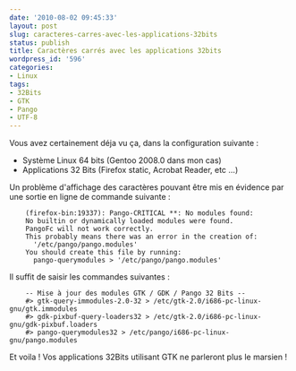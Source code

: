```yaml
---
date: '2010-08-02 09:45:33'
layout: post
slug: caracteres-carres-avec-les-applications-32bits
status: publish
title: Caractères carrés avec les applications 32bits
wordpress_id: '596'
categories:
- Linux
tags:
- 32Bits
- GTK
- Pango
- UTF-8
---
```


Vous avez certainement déja vu ça, dans la configuration suivante :
  * Système Linux 64 bits (Gentoo 2008.0 dans mon cas)
  * Applications 32 Bits (Firefox static, Acrobat Reader, etc ...)

Un problème d'affichage des caractères pouvant être mis en évidence par une sortie en ligne de commande suivante :

```
    (firefox-bin:19337): Pango-CRITICAL **: No modules found:
    No builtin or dynamically loaded modules were found.
    PangoFc will not work correctly.
    This probably means there was an error in the creation of:
      '/etc/pango/pango.modules'
    You should create this file by running:
      pango-querymodules > '/etc/pango/pango.modules'
```

Il suffit de saisir les commandes suivantes :

``` 
    -- Mise à jour des modules GTK / GDK / Pango 32 Bits --
    #> gtk-query-immodules-2.0-32 > /etc/gtk-2.0/i686-pc-linux-gnu/gtk.immodules
    #> gdk-pixbuf-query-loaders32 > /etc/gtk-2.0/i686-pc-linux-gnu/gdk-pixbuf.loaders
    #> pango-querymodules32 > /etc/pango/i686-pc-linux-gnu/pango.modules
```

Et voila ! Vos applications 32Bits utilisant GTK ne parleront plus le marsien !
